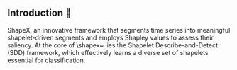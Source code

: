 

## Introduction 🌟

ShapeX, an innovative framework that segments time series into meaningful shapelet-driven segments and employs Shapley values to assess their saliency. At the core of \shapex~ lies the Shapelet Describe-and-Detect (SDD) framework, which effectively learns a diverse set of shapelets essential for classification.